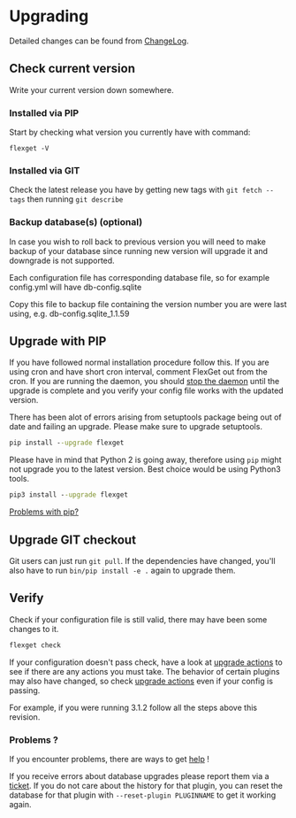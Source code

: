 # Upgrading

Detailed changes can be found from [ChangeLog](/ChangeLog).

## Check current version

Write your current version down somewhere.

### Installed via PIP
Start by checking what version you currently have with command:

```
flexget -V
```

### Installed via GIT

Check the latest release you have by getting new tags with `git fetch --tags` then running `git describe`

### Backup database(s) (optional)

In case you wish to roll back to previous version you will need to make backup of your database since running new version will upgrade it and downgrade is not supported.

Each configuration file has corresponding database file, so for example config.yml will have db-config.sqlite

Copy this file to backup file containing the version number you are were last using, e.g. db-config.sqlite_1.1.59

## Upgrade with PIP

If you have followed normal installation procedure follow this.
If you are using cron and have short cron interval, comment FlexGet out from the cron. If you are running the daemon, you should [stop the daemon](/Daemon) until the upgrade is complete and you verify your config file works with the updated version.

There has been alot of errors arising from setuptools package being out of date and failing an upgrade.
Please make sure to upgrade setuptools.

```cmd
pip install --upgrade flexget
```
Please have in mind that Python 2 is going away, therefore using `pip` might not upgrade you to the latest version. Best choice would be using Python3 tools.

```cmd
pip3 install --upgrade flexget
```

[Problems with pip?](/PipProblems)

## Upgrade GIT checkout

Git users can just run `git pull`. If the dependencies have changed, you'll also have to run `bin/pip install -e .` again to upgrade them.

## Verify

Check if your configuration file is still valid, there may have been some changes to it.

```cmd
flexget check
```

If your configuration doesn't pass check, have a look at [upgrade actions](/UpgradeActions) to see if there are any actions you must take. The behavior of certain plugins may also have changed, so check [upgrade actions](/UpgradeActions) even if your config is passing.

For example, if you were running 3.1.2 follow all the steps above this revision.

### Problems ?

If you encounter problems, there are ways to get [help](/NeedHelp) !

If you receive errors about database upgrades please report them via a [ticket](https://github.com/Flexget/Flexget/issues). If you do not care about the history for that plugin, you can reset the database for that plugin with `--reset-plugin PLUGINNAME` to get it working again.
